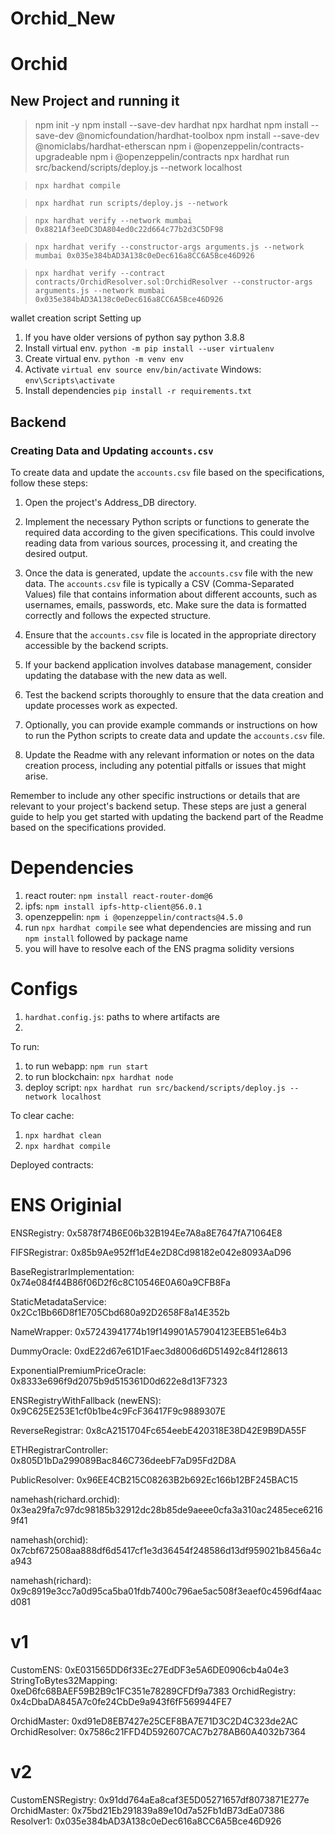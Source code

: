 # Orchid_New

# Orchid

## New Project and running it
> npm init -y
> npm install --save-dev hardhat
> npx hardhat
> npm install --save-dev @nomicfoundation/hardhat-toolbox
> npm install --save-dev @nomiclabs/hardhat-etherscan
> npm i @openzeppelin/contracts-upgradeable
> npm i @openzeppelin/contracts
> npx hardhat run src/backend/scripts/deploy.js --network localhost


> `npx hardhat compile`

>`npx hardhat run scripts/deploy.js --network`

> `npx hardhat verify --network mumbai 0x8821Af3eeDC3DA804ed0c22d664c77b2d3C5DF98`

> `npx hardhat verify --constructor-args arguments.js --network mumbai 0x035e384bAD3A138c0eDec616a8CC6A5Bce46D926`

> `npx hardhat verify --contract contracts/OrchidResolver.sol:OrchidResolver --constructor-args arguments.js --network mumbai 0x035e384bAD3A138c0eDec616a8CC6A5Bce46D926`


wallet creation script Setting up

1. If you have older versions of python say python 3.8.8
2. Install virtual env. `python -m pip install --user virtualenv`
3. Create virtual env. `python -m venv env`
4. Activate `virtual env source env/bin/activate`
    Windows: `env\Scripts\activate`
5. Install dependencies `pip install -r requirements.txt`



## Backend

### Creating Data and Updating `accounts.csv`

To create data and update the `accounts.csv` file based on the specifications, follow these steps:

1. Open the project's Address_DB directory.

2. Implement the necessary Python scripts or functions to generate the required data according to the given specifications. This could involve reading data from various sources, processing it, and creating the desired output.

3. Once the data is generated, update the `accounts.csv` file with the new data. The `accounts.csv` file is typically a CSV (Comma-Separated Values) file that contains information about different accounts, such as usernames, emails, passwords, etc. Make sure the data is formatted correctly and follows the expected structure.

4. Ensure that the `accounts.csv` file is located in the appropriate directory accessible by the backend scripts.

5. If your backend application involves database management, consider updating the database with the new data as well.

6. Test the backend scripts thoroughly to ensure that the data creation and update processes work as expected.

7. Optionally, you can provide example commands or instructions on how to run the Python scripts to create data and update the `accounts.csv` file.

8. Update the Readme with any relevant information or notes on the data creation process, including any potential pitfalls or issues that might arise.

Remember to include any other specific instructions or details that are relevant to your project's backend setup. These steps are just a general guide to help you get started with updating the backend part of the Readme based on the specifications provided.



# Dependencies
1. react router: `npm install react-router-dom@6`
2. ipfs: `npm install ipfs-http-client@56.0.1`
3. openzeppelin: `npm i @openzeppelin/contracts@4.5.0`
4. run `npx hardhat compile` see what dependencies are missing and run `npm install` followed by package name
5. you will have to resolve each of the ENS pragma solidity versions

# Configs
1. `hardhat.config.js`: paths to where artifacts are
2. 


To run:
1. to run webapp: `npm run start`
2. to run blockchain: `npx hardhat node`
3. deploy script: `npx hardhat run src/backend/scripts/deploy.js --network localhost`

To clear cache:
1. `npx hardhat clean`
2. `npx hardhat compile`

Deployed contracts:

# ENS Originial
ENSRegistry: 0x5878f74B6E06b32B194Ee7A8a8E7647fA71064E8

FIFSRegistrar: 0x85b9Ae952ff1dE4e2D8Cd98182e042e8093AaD96

BaseRegistrarImplementation: 0x74e084f44B86f06D2f6c8C10546E0A60a9CFB8Fa

StaticMetadataService: 0x2Cc1Bb66D8f1E705Cbd680a92D2658F8a14E352b

NameWrapper: 0x57243941774b19f149901A57904123EEB51e64b3

DummyOracle: 0xdE22d67e61D1Faec3d8006d6D51492c84f128613

ExponentialPremiumPriceOracle: 0x8333e696f9d2075b9d515361D0d622e8d13F7323

ENSRegistryWithFallback (newENS): 0x9C625E253E1cf0b1be4c9FcF36417F9c9889307E

ReverseRegistrar: 0x8cA2151704Fc654eebE420318E38D42E9B9DA55F

ETHRegistrarController: 0x805D1bDa299089Bac846C736deebF7aD95Fd2D8A

PublicResolver: 0x96EE4CB215C08263B2b692Ec166b12BF245BAC15

namehash(richard.orchid): 0x3ea29fa7c97dc98185b32912dc28b85de9aeee0cfa3a310ac2485ece62169f41

namehash(orchid): 0x7cbf672508aa888df6d5417cf1e3d36454f248586d13df959021b8456a4ca943

namehash(richard): 0x9c8919e3cc7a0d95ca5ba01fdb7400c796ae5ac508f3eaef0c4596df4aacd081

# v1
CustomENS: 0xE031565DD6f33Ec27EdDF3e5A6DE0906cb4a04e3
StringToBytes32Mapping: 0xeD6fc68BAEF59B2B9c1FC351e78289CFDf9a7383
OrchidRegistry: 0x4cDbaDA845A7c0fe24CbDe9a943f6fF569944FE7

OrchidMaster: 0xd91eD8EB7427e25CEF8BA7E71D3C2D4C323de2AC
OrchidResolver: 0x7586c21FFD4D592607CAC7b278AB60A4032b7364

# v2
CustomENSRegistry: 0x91dd764aEa8caf3E5D05271657df8073871E277e
OrchidMaster: 0x75bd21Eb291839a89e10d7a52Fb1dB73dEa07386
Resolver1: 0x035e384bAD3A138c0eDec616a8CC6A5Bce46D926